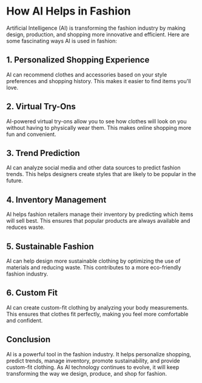 # How AI Helps in Fashion

Artificial Intelligence (AI) is transforming the fashion industry by making design, production, and shopping more innovative and efficient. Here are some fascinating ways AI is used in fashion:

## 1. Personalized Shopping Experience
AI can recommend clothes and accessories based on your style preferences and shopping history. This makes it easier to find items you'll love.

## 2. Virtual Try-Ons
AI-powered virtual try-ons allow you to see how clothes will look on you without having to physically wear them. This makes online shopping more fun and convenient.

## 3. Trend Prediction
AI can analyze social media and other data sources to predict fashion trends. This helps designers create styles that are likely to be popular in the future.

## 4. Inventory Management
AI helps fashion retailers manage their inventory by predicting which items will sell best. This ensures that popular products are always available and reduces waste.

## 5. Sustainable Fashion
AI can help design more sustainable clothing by optimizing the use of materials and reducing waste. This contributes to a more eco-friendly fashion industry.

## 6. Custom Fit
AI can create custom-fit clothing by analyzing your body measurements. This ensures that clothes fit perfectly, making you feel more comfortable and confident.

## Conclusion
AI is a powerful tool in the fashion industry. It helps personalize shopping, predict trends, manage inventory, promote sustainability, and provide custom-fit clothing. As AI technology continues to evolve, it will keep transforming the way we design, produce, and shop for fashion.

